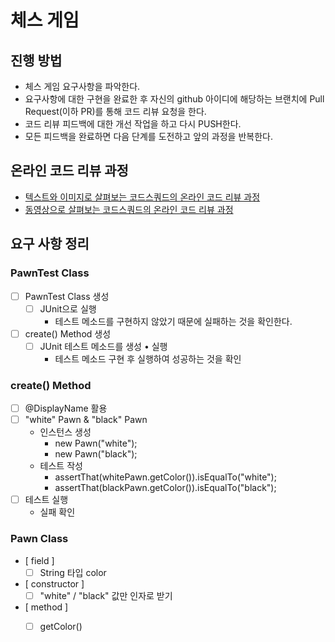 # 체스 게임
## 진행 방법
* 체스 게임 요구사항을 파악한다.
* 요구사항에 대한 구현을 완료한 후 자신의 github 아이디에 해당하는 브랜치에 Pull Request(이하 PR)를 통해 코드 리뷰 요청을 한다.
* 코드 리뷰 피드백에 대한 개선 작업을 하고 다시 PUSH한다.
* 모든 피드백을 완료하면 다음 단계를 도전하고 앞의 과정을 반복한다.

## 온라인 코드 리뷰 과정
* [텍스트와 이미지로 살펴보는 코드스쿼드의 온라인 코드 리뷰 과정](https://github.com/code-squad/codesquad-docs/blob/master/codereview/README.md)
* [동영상으로 살펴보는 코드스쿼드의 온라인 코드 리뷰 과정](https://youtu.be/a5c9ku-_fok)

## 요구 사항 정리

### PawnTest Class
- [ ] PawnTest Class 생성
    - [ ] JUnit으로 실행
        - 테스트 메소드를 구현하지 않았기 때문에 실패하는 것을 확인한다.
- [ ] create() Method 생성
    - [ ] JUnit 테스트 메소드를 생성 • 실행
        - 테스트 메소드 구현 후 실행하여 성공하는 것을 확인

### create() Method
- [ ] @DisplayName 활용
- [ ] "white" Pawn & "black" Pawn
    -  인스턴스 생성
        - new Pawn("white");
        - new Pawn("black");
    - 테스트 작성
        - assertThat(whitePawn.getColor()).isEqualTo("white");
        - assertThat(blackPawn.getColor()).isEqualTo("black");
- [ ] 테스트 실행
    - 실패 확인

### Pawn Class
- [ field ]
    - [ ] String 타입 color
- [ constructor ]
    - [ ] "white" / "black" 값만 인자로 받기
- [ method ]
    - [ ] getColor() 
    

    
